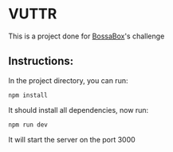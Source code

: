 # VUTTR

This is a project done for [BossaBox](https://bossabox.com)'s challenge

## Instructions:

In the project directory, you can run:

`npm install`

It should install all dependencies, now run:

`npm run dev`

It will start the server on the port 3000
